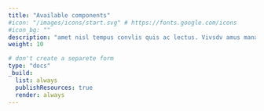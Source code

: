 ```yaml
---
title: "Available components"
#icon: "/images/icons/start.svg" # https://fonts.google.com/icons
#icon_bg: ""
description: "amet nisl tempus convlis quis ac lectus. Vivsdv amus mana justo, lacinia eget"
weight: 10

# don't create a separete form
type: "docs"
_build:
  list: always
  publishResources: true
  render: always
---
```



